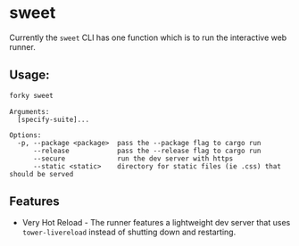 # sweet

Currently the `sweet` CLI has one function which is to run the interactive web runner.

## Usage:
```sh
forky sweet
```

```
Arguments:
  [specify-suite]...

Options:
  -p, --package <package>  pass the --package flag to cargo run
      --release            pass the --release flag to cargo run
      --secure             run the dev server with https
      --static <static>    directory for static files (ie .css) that should be served  
```

## Features
- Very Hot Reload - The runner features a lightweight dev server that uses `tower-livereload` instead of shutting down and restarting.